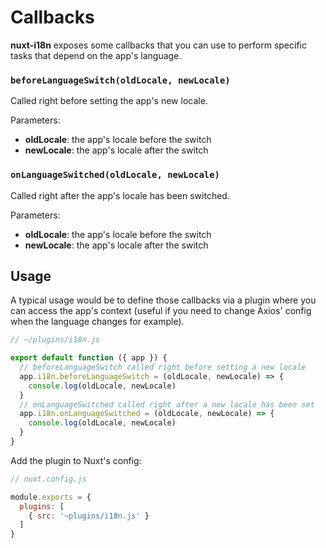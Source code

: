 # Callbacks

**nuxt-i18n** exposes some callbacks that you can use to perform specific tasks that depend on the app's language.

### `beforeLanguageSwitch(oldLocale, newLocale)`

Called right before setting the app's new locale.

Parameters:

* **oldLocale**: the app's locale before the switch
* **newLocale**: the app's locale after the switch

### `onLanguageSwitched(oldLocale, newLocale)`

Called right after the app's locale has been switched.

Parameters:

* **oldLocale**: the app's locale before the switch
* **newLocale**: the app's locale after the switch



## Usage

A typical usage would be to define those callbacks via a plugin where you can access the app's context \(useful if you need to change Axios' config when the language changes for example\).

```js
// ~/plugins/i18n.js

export default function ({ app }) {
  // beforeLanguageSwitch called right before setting a new locale
  app.i18n.beforeLanguageSwitch = (oldLocale, newLocale) => {
    console.log(oldLocale, newLocale)
  }
  // onLanguageSwitched called right after a new locale has been set
  app.i18n.onLanguageSwitched = (oldLocale, newLocale) => {
    console.log(oldLocale, newLocale)
  }
}
```

Add the plugin to Nuxt's config:

```js
// nuxt.config.js

module.exports = {
  plugins: [
    { src: '~plugins/i18n.js' }
  ]
}
```




